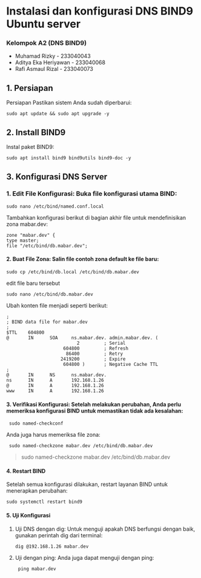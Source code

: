 # Instalasi dan konfigurasi DNS BIND9 Ubuntu server
### Kelompok A2 (DNS BIND9)
- Muhamad Rizky - 233040043
- Aditya Eka Heriyawan - 233040068
- Rafi Asmaul Rizal - 233040073
  
## 1. Persiapan

Persiapan
Pastikan sistem Anda sudah diperbarui:
  
    sudo apt update && sudo apt upgrade -y


## 2. Install BIND9
Instal paket BIND9:

    sudo apt install bind9 bind9utils bind9-doc -y


## 3. Konfigurasi DNS Server
### 1. Edit File Konfigurasi: Buka file konfigurasi utama BIND:

    sudo nano /etc/bind/named.conf.local

Tambahkan konfigurasi berikut di bagian akhir file untuk mendefinisikan zona mabar.dev:

    zone "mabar.dev" {
    type master;
    file "/etc/bind/db.mabar.dev";


#### 2. Buat File Zona: Salin file contoh zona default ke file baru:

    sudo cp /etc/bind/db.local /etc/bind/db.mabar.dev

edit file baru tersebut

    sudo nano /etc/bind/db.mabar.dev

Ubah konten file menjadi seperti berikut:

    ;
    ; BIND data file for mabar.dev
    ;
    $TTL    604800
    @       IN      SOA     ns.mabar.dev. admin.mabar.dev. (
                              2         ; Serial
                         604800         ; Refresh
                          86400         ; Retry
                        2419200         ; Expire
                         604800 )       ; Negative Cache TTL
    ;
    @       IN      NS      ns.mabar.dev.
    ns      IN      A       192.168.1.26
    @       IN      A       192.168.1.26
    www     IN      A       192.168.1.26

#### 3. Verifikasi Konfigurasi: Setelah melakukan perubahan, Anda perlu memeriksa konfigurasi BIND untuk memastikan tidak ada kesalahan:
     sudo named-checkconf

Anda juga harus memeriksa file zona:

     sudo named-checkzone mabar.dev /etc/bind/db.mabar.dev



> sudo named-checkzone mabar.dev /etc/bind/db.mabar.dev

#### 4. Restart BIND
Setelah semua konfigurasi dilakukan, restart layanan BIND untuk menerapkan perubahan:

    sudo systemctl restart bind9

#### 5. Uji Konfigurasi
1. Uji DNS dengan dig: Untuk menguji apakah DNS berfungsi dengan baik, gunakan perintah dig dari terminal:
   
       dig @192.168.1.26 mabar.dev
   
3. Uji dengan ping: Anda juga dapat menguji dengan ping:
   
        ping mabar.dev




